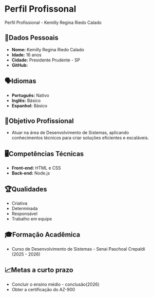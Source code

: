 # Perfil Profissonal
Perfil Profissional - Kemilly Regina Riedo Calado
## 👤​Dados Pessoais 
* **Nome:** Kemilly Regina Riedo Calado
* **Idade:** 16 anos
* **Cidade:** Presidente Prudente - SP
* **GitHub:**

## ​🗣️​Idiomas
* **Português:** Nativo
* **Inglês:** Básico
* **Espanhol:** Básico

## 🎯​Objetivo Profissional
* Atuar na área de Desenvolvimento de Sistemas, aplicando conhecimentos técnicos para criar soluções eficientes e escaláveis.

## 🖥️​Competências Técnicas
* **Front-end:**  HTML e CSS
* **Back-end:** Node.js

## ​🏆​Qualidades
* Criativa
* Determinada
* Responsável 
* Trabalho em equipe

## ​🎓​Formação Acadêmica 
* Curso de Desenvolvimento de Sistemas - Senai Paschoal Crepaldi (2025 - 2026)

 ## ​📈​Metas a curto prazo
 * Concluir o ensino médio - conclusão(2026)
* Obter a certificação do AZ-900





